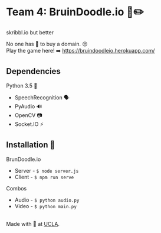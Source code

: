# Team 4: BruinDoodle.io 🐻✏️
skribbl.io but better

No one has 💸 to buy a domain. 😔 \
Play the game here! ➡️ https://bruindoodleio.herokuapp.com/

## Dependencies
Python 3.5 🐍
* SpeechRecognition 🗣️
* PyAudio 🔊
* OpenCV 📷
* Socket.IO ⚡

## Installation 🔧
BrunDoodle.io
* Server - ``` $ node server.js ```
* Client - ``` $ npm run serve ```

Combos
* Audio - ``` $ python audio.py ```
* Video - ``` $ python main.py ```

\
Made with 💙 at [UCLA](https://www.youtube.com/watch?v=jWsx2iqO1ks). 
